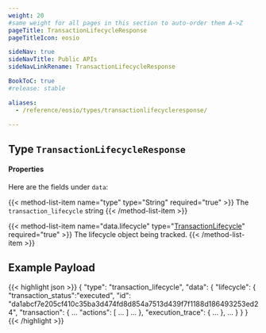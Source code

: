 ```yaml
---
weight: 20
#same weight for all pages in this section to auto-order them A->Z
pageTitle: TransactionLifecycleResponse
pageTitleIcon: eosio

sideNav: true
sideNavTitle: Public APIs
sideNavLinkRename: TransactionLifecycleResponse

BookToC: true
#release: stable

aliases:
  - /reference/eosio/types/transactionlifecycleresponse/

---
```


## Type `TransactionLifecycleResponse`

#### Properties

Here are the fields under `data`:

{{< method-list-item name="type" type="String" required="true" >}}
  The `transaction_lifecycle` string
{{< /method-list-item >}}

{{< method-list-item name="data.lifecycle" type="[TransactionLifecycle](/eosio/public-apis/reference/types/transactionlifecycle)" required="true" >}}
  The lifecycle object being tracked.
{{< /method-list-item >}}

## Example Payload

{{< highlight json >}}
{
  "type": "transaction_lifecycle",
  "data": {
    "lifecycle": {
      "transaction_status":"executed",
      "id": "da1abcf7e205cf410c35ba3d474fd8d854a7513d439f7f1188d186493253ed24",
      "transaction": { ... "actions": [ ... ] ... },
      "execution_trace": { ... },
      ...
    }
  }
}
{{< /highlight >}}
